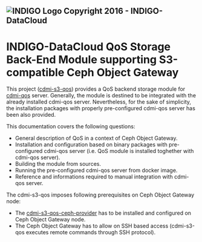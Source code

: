 ![INDIGO Logo](https://www.indigo-datacloud.eu/sites/default/files/logo_new_1.png)
Copyright 2016 - INDIGO-DataCloud
---
# INDIGO-DataCloud QoS Storage Back-End Module supporting S3-compatible Ceph Object Gateway

This project ([cdmi-s3-qos](https://github.com/indigo-dc/cdmi-s3-qos)) provides a QoS backend storage module for [cdmi-qos](https://github.com/indigo-dc/cdmi) server. Generally, the module is destined to be integrated with the already installed cdmi-qos server. Nevertheless, for the sake of simplicity, the installation packages with properly pre-configured cdmi-qos server has been also provided.

This documentation covers the following questions:
* General description of QoS in a context of Ceph Object Gateway.
* Installation and configuration based on binary packages with pre-configured cdmi-qos server (i.e. QoS module is installed toghether with cdmi-qos server).
* Building the module from sources.
* Running the pre-configured cdmi-qos server from docker image.
* Reference and informations required to manual integration with cdmi-qos server.

The cdmi-s3-qos imposes following prerequisites on Ceph Object Gateway node:
* The [cdmi-s3-qos-ceph-provider](https://github.com/indigo-dc/cdmi-s3-qos-ceph-provider) has to be installed and configured on Ceph Object Gateway node.
* The Ceph Object Gateway has to allow on SSH based access (cdmi-s3-qos executes remote commands through SSH protocol).
